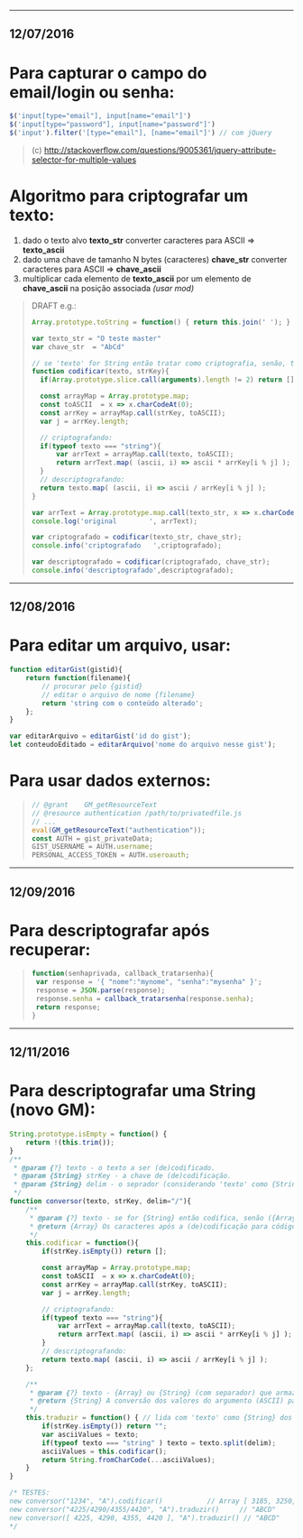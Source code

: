 ----------
12/07/2016
----------

Para capturar o campo do email/login ou senha:
==============================================
```js
$('input[type="email"], input[name="email"]')
$('input[type="password"], input[name="password"]')
$('input').filter('[type="email"], [name="email"]') // com jQuery
```
> (c) http://stackoverflow.com/questions/9005361/jquery-attribute-selector-for-multiple-values
<!--  
- [x] https://accounts.google.com/
- [x] https://login.live.com/
- [x] https://www.netflix.com/
-->


Algoritmo para criptografar um texto:
=====================================
1. dado o texto alvo **texto_str** converter caracteres para ASCII => **texto_ascii**
2. dado uma chave de tamanho N bytes (caracteres) **chave_str** converter caracteres para ASCII => **chave_ascii**
3. multiplicar cada elemento de **texto_ascii** por um elemento de **chave_ascii** na posição associada _(usar mod)_

> DRAFT e.g.:
> ```js
> Array.prototype.toString = function() { return this.join(' '); }
>
> var texto_str = "O teste master"
> var chave_str  = "AbCd"
>
> // se 'texto' for String então tratar como criptografia, senão, tratar como descriptografia
> function codificar(texto, strKey){
> 	if(Array.prototype.slice.call(arguments).length != 2) return [];
>
> 	const arrayMap = Array.prototype.map;
> 	const toASCII  = x => x.charCodeAt(0);
> 	const arrKey = arrayMap.call(strKey, toASCII);
> 	var j = arrKey.length;
>
> 	// criptografando:
> 	if(typeof texto === "string"){
> 		var arrText = arrayMap.call(texto, toASCII);
> 		return arrText.map( (ascii, i) => ascii * arrKey[i % j] );
> 	}
> 	// descriptografando:
> 	return texto.map( (ascii, i) => ascii / arrKey[i % j] );
> }
>
> var arrText = Array.prototype.map.call(texto_str, x => x.charCodeAt(0));
> console.log('original        ', arrText);
>
> var criptografado = codificar(texto_str, chave_str);
> console.info('criptografado   ',criptografado);
>
> var descriptografado = codificar(criptografado, chave_str);
> console.info('descriptografado',descriptografado);
> ```


----------
12/08/2016
----------

Para editar um arquivo, usar:
=============================
```js
function editarGist(gistid){
	return function(filename){
		// procurar pelo {gistid}
		// editar o arquivo de nome {filename}
		return 'string com o conteúdo alterado';
	};
}

var editarArquivo = editarGist('id do gist');
let conteudoEditado = editarArquivo('nome do arquivo nesse gist');
```

Para usar dados externos:
=========================
> ```js
> // @grant    GM_getResourceText
> // @resource authentication /path/to/privatedfile.js
> // ...
> eval(GM_getResourceText("authentication"));
> const AUTH = gist_privateData;
> GIST_USERNAME = AUTH.username;
> PERSONAL_ACCESS_TOKEN = AUTH.useroauth;
> ```



----------
12/09/2016
----------

Para descriptografar após recuperar:
====================================
> ```js
> function(senhaprivada, callback_tratarsenha){
>  var response = '{ "nome":"mynome", "senha":"mysenha" }';
>  response = JSON.parse(response);
>  response.senha = callback_tratarsenha(response.senha);  
>  return response;
> }
> ```



----------
12/11/2016
----------

Para descriptografar uma String (novo GM):
==========================================
```js
String.prototype.isEmpty = function() {
	return !(this.trim());
}
/**
 * @param {?} texto - o texto a ser (de)codificado.
 * @param {String} strKey - a chave de (de)codificação.
 * @param {String} delim - o seprador (considerando 'texto' como {String})
 */
function conversor(texto, strKey, delim="/"){
	/**
	 * @param {?} texto - se for {String} então codifica, senão ({Array}), descodifica.
	 * @return {Array} Os caracteres após a (de)codificação para código ASCII.
	 */
	this.codificar = function(){
		if(strKey.isEmpty()) return [];

		const arrayMap = Array.prototype.map;
		const toASCII  = x => x.charCodeAt(0);
		const arrKey = arrayMap.call(strKey, toASCII);
		var j = arrKey.length;

		// criptografando:
		if(typeof texto === "string"){
			var arrText = arrayMap.call(texto, toASCII);
			return arrText.map( (ascii, i) => ascii * arrKey[i % j] );
		}
		// descriptografando:
		return texto.map( (ascii, i) => ascii / arrKey[i % j] );
	};

	/**
	 * @param {?} texto - {Array} ou {String} (com separador) que armazenam os códigos ASCII que serão convertidos.
	 * @return {String} A conversão dos valores do argumento (ASCII) para caracteres.
	 */
	this.traduzir = function() { // lida com 'texto' como {String} dos ASCIIs criptografados separados por 'delim'
		if(strKey.isEmpty()) return "";
		var asciiValues = texto;
		if(typeof texto === "string" ) texto = texto.split(delim);
		asciiValues = this.codificar();
		return String.fromCharCode(...asciiValues);
	}
}

/* TESTES:
new conversor("1234", "A").codificar()			 // Array [ 3185, 3250, 3315, 3380 ]
new conversor("4225/4290/4355/4420", "A").traduzir() 	 // "ABCD"
new conversor([ 4225, 4290, 4355, 4420 ], "A").traduzir() // "ABCD"
*/
```
